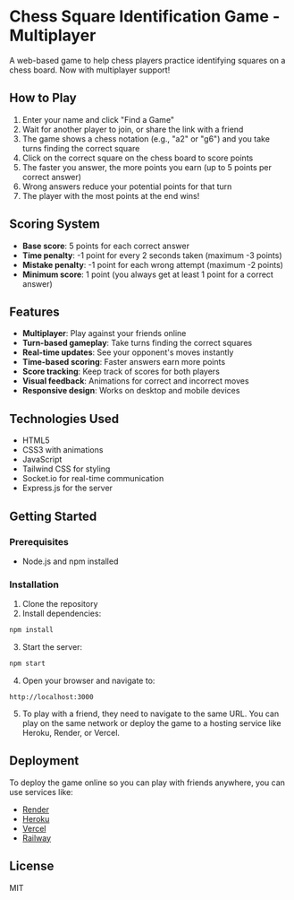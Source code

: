 # Chess Square Identification Game - Multiplayer

A web-based game to help chess players practice identifying squares on a chess board. Now with multiplayer support!

## How to Play

1. Enter your name and click "Find a Game"
2. Wait for another player to join, or share the link with a friend
3. The game shows a chess notation (e.g., "a2" or "g6") and you take turns finding the correct square
4. Click on the correct square on the chess board to score points
5. The faster you answer, the more points you earn (up to 5 points per correct answer)
6. Wrong answers reduce your potential points for that turn
7. The player with the most points at the end wins!

## Scoring System

- **Base score**: 5 points for each correct answer
- **Time penalty**: -1 point for every 2 seconds taken (maximum -3 points)
- **Mistake penalty**: -1 point for each wrong attempt (maximum -2 points)
- **Minimum score**: 1 point (you always get at least 1 point for a correct answer)

## Features

- **Multiplayer**: Play against your friends online
- **Turn-based gameplay**: Take turns finding the correct squares
- **Real-time updates**: See your opponent's moves instantly
- **Time-based scoring**: Faster answers earn more points
- **Score tracking**: Keep track of scores for both players
- **Visual feedback**: Animations for correct and incorrect moves
- **Responsive design**: Works on desktop and mobile devices

## Technologies Used

- HTML5
- CSS3 with animations
- JavaScript
- Tailwind CSS for styling
- Socket.io for real-time communication
- Express.js for the server

## Getting Started

### Prerequisites

- Node.js and npm installed

### Installation

1. Clone the repository
2. Install dependencies:
```bash
npm install
```

3. Start the server:
```bash
npm start
```

4. Open your browser and navigate to:
```
http://localhost:3000
```

5. To play with a friend, they need to navigate to the same URL. You can play on the same network or deploy the game to a hosting service like Heroku, Render, or Vercel.

## Deployment

To deploy the game online so you can play with friends anywhere, you can use services like:

- [Render](https://render.com)
- [Heroku](https://heroku.com)
- [Vercel](https://vercel.com)
- [Railway](https://railway.app)

## License

MIT 
